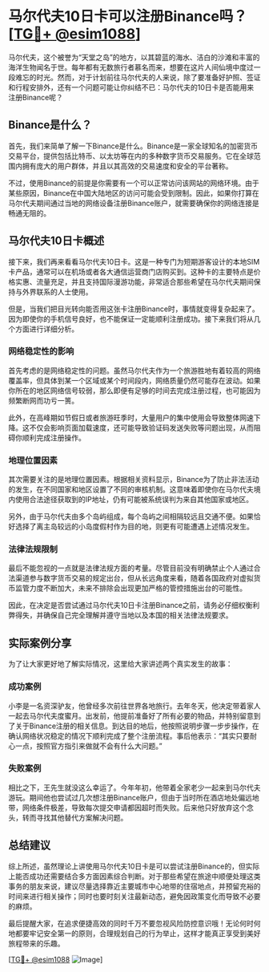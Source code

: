 # 马尔代夫10日卡可以注册Binance吗？[[TG💪+ @esim1088](https://t.me/s/esim1088)]

马尔代夫，这个被誉为“天堂之岛”的地方，以其碧蓝的海水、洁白的沙滩和丰富的海洋生物闻名于世。每年都有无数旅行者慕名而来，想要在这片人间仙境中度过一段难忘的时光。然而，对于计划前往马尔代夫的人来说，除了要准备好护照、签证和行程安排外，还有一个问题可能让你纠结不已：马尔代夫的10日卡是否能用来注册Binance呢？

## Binance是什么？

首先，我们来简单了解一下Binance是什么。Binance是一家全球知名的加密货币交易平台，提供包括比特币、以太坊等在内的多种数字货币交易服务。它在全球范围内拥有庞大的用户群体，并且以其高效的交易速度和安全的平台著称。

不过，使用Binance的前提是你需要有一个可以正常访问该网站的网络环境。由于某些原因，Binance在中国大陆地区的访问可能会受到限制。因此，如果你打算在马尔代夫期间通过当地的网络设备注册Binance账户，就需要确保你的网络连接是畅通无阻的。

## 马尔代夫10日卡概述

接下来，我们再来看看马尔代夫10日卡。这是一种专门为短期游客设计的本地SIM卡产品，通常可以在机场或者各大通信运营商门店购买到。这种卡的主要特点是价格实惠、流量充足，并且支持国际漫游功能，非常适合那些希望在马尔代夫期间保持与外界联系的人士使用。

但是，当我们把目光转向能否用这张卡注册Binance时，事情就变得复杂起来了。因为即使你的手机信号良好，也不能保证一定能顺利注册成功。接下来我们将从几个方面进行详细分析。

### 网络稳定性的影响

首先考虑的是网络稳定性的问题。虽然马尔代夫作为一个旅游胜地有着较高的网络覆盖率，但具体到某一个区域或某个时间段内，网络质量仍然可能存在波动。如果你所在的地区网络信号较弱，那么即便有足够的时间去完成注册过程，也可能因为频繁断网而功亏一篑。

此外，在高峰期如节假日或者旅游旺季时，大量用户的集中使用会导致整体网速下降。这不仅会影响页面加载速度，还可能导致验证码发送失败等问题出现，从而阻碍你顺利完成注册操作。

### 地理位置因素

其次需要关注的是地理位置因素。根据相关资料显示，Binance为了防止非法活动的发生，在不同国家和地区设置了不同的审核机制。这意味着即使你在马尔代夫境内使用合法途径获取到的IP地址，仍有可能被系统误判为来自其他国家或地区。

另外，由于马尔代夫由多个岛屿组成，每个岛屿之间相隔较远且交通不便。如果恰好选择了离主岛较远的小岛度假村作为目的地，则更有可能遭遇上述情况发生。

### 法律法规限制

最后不能忽视的一点就是法律法规方面的考量。尽管目前没有明确禁止个人通过合法渠道参与数字货币交易的规定出台，但从长远角度来看，随着各国政府对虚拟货币监管力度不断加大，未来不排除会出现更加严格的管控措施出台的可能性。

因此，在决定是否尝试通过马尔代夫10日卡注册Binance之前，请务必仔细权衡利弊得失，并确保自己完全理解并遵守当地以及本国的相关法律法规要求。

## 实际案例分享

为了让大家更好地了解实际情况，这里给大家讲述两个真实发生的故事：

### 成功案例

小李是一名资深驴友，他曾经多次前往世界各地旅行。去年冬天，他决定带着家人一起去马尔代夫度蜜月。出发前，他提前准备好了所有必要的物品，并特别留意到了关于Binance注册的相关信息。到达目的地后，他按照说明步骤一步步操作，在确认网络状况稳定的情况下顺利完成了整个注册流程。事后他表示：“其实只要耐心一点，按照官方指引来做就不会有什么大问题。”

### 失败案例

相比之下，王先生就没这么幸运了。今年年初，他带着全家老少一起来到马尔代夫游玩。期间他也尝试过几次想注册Binance账户，但由于当时所在酒店地处偏远地带，网络条件极差，导致每次提交申请都因超时而失败。后来他只好放弃这个念头，转而寻找其他替代方案解决问题。

## 总结建议

综上所述，虽然理论上讲使用马尔代夫10日卡是可以尝试注册Binance的，但实际上能否成功还需要结合多方面因素综合判断。对于那些希望在旅途中顺便处理这类事务的朋友来说，建议尽量选择靠近主要城市中心地带的住宿地点，并预留充裕的时间来进行相关操作；同时也要时刻关注最新动态，避免因政策变化而导致不必要的麻烦。

最后提醒大家，在追求便捷高效的同时千万不要忽视风险防控意识哦！无论何时何地都要牢记安全第一的原则，合理规划自己的行为举止，这样才能真正享受到美好旅程带来的乐趣。

[[TG💪+ @esim1088](https://t.me/s/esim1088) ![Image](https://i.postimg.cc/4NQfJmqS/Snipaste-2025-05-13-00-14-12.png)]
